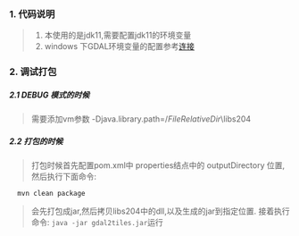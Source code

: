 ### 1. 代码说明
> 1. 本使用的是jdk11,需要配置jdk11的环境变量
> 2. windows 下GDAL环境变量的配置参考[连接](https://blog.csdn.net/h4x0r_007/article/details/43085615?utm_source=blogxgwz25)

### 2. 调试打包

##### 2.1 DEBUG 模式的时候 
> 需要添加vm参数 -Djava.library.path=$/FileRelativeDir$\libs204

##### 2.2 打包的时候 

> 打包时候首先配置pom.xml中 properties结点中的 outputDirectory 位置,然后执行下面命令:
```
  mvn clean package
```
> 会先打包成jar,然后拷贝libs204中的dll,以及生成的jar到指定位置. 接着执行命令:
`java -jar gdal2tiles.jar`运行
